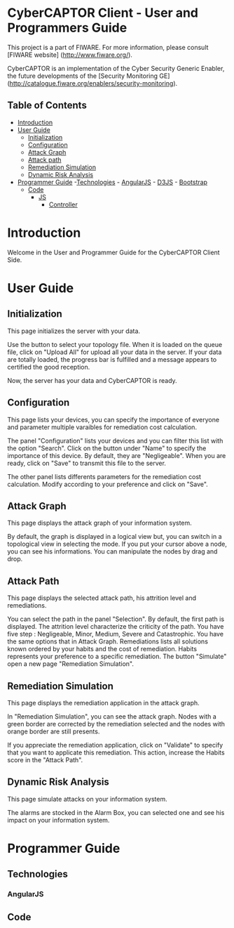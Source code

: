 CyberCAPTOR Client - User and Programmers Guide
==========

This project is a part of FIWARE. For more information, please consult [FIWARE website] (http://www.fiware.org/).

CyberCAPTOR is an  implementation of the Cyber Security Generic Enabler, the future developments of the [Security Monitoring GE] (http://catalogue.fiware.org/enablers/security-monitoring).

## Table of Contents


- [Introduction](#development-version-installation)
- [User Guide](#user-guide)
	- [Initialization](#initialization)
	- [Configuration](#configuration)
	- [Attack Graph](#attack-graph)
	- [Attack path](#attack-path)
	- [Remediation Simulation](#remediation-simulation)
	- [Dynamic Risk Analysis](#dynamic-risk-analysis)
- [Programmer Guide](#programmer-guide)
	-[Technologies](#technologies)
		- [AngularJS](#angularjs)
		- [D3JS](#d3js)
		- [Bootstrap](#bootstrap)
	- [Code](#code)
		- [JS](#js)
			- [Controller](#controller)


# Introduction
Welcome in the User and Programmer Guide for the CyberCAPTOR Client Side.

# User Guide

## Initialization
This page initializes the server with your data.

Use the button to select your topology file. When it is loaded on the queue file, click on "Upload All" for upload all your data in the server. If your data are totally loaded, the progress bar is fulfilled and a message appears to certified the good reception. 

Now, the server has your data and CyberCAPTOR is ready.


## Configuration
This page lists your devices, you can specify the importance of everyone and parameter multiple varaibles for remediation cost calculation.

The panel "Configuration" lists your devices and you can filter this list with the option "Search". Click on the button under "Name" to specify the importance of this device. By default, they are "Negligeable".
When you are ready, click on  "Save" to transmit this file to the server.

The other panel lists differents parameters for the remediation cost calculation. Modify according to your preference and click on "Save".


## Attack Graph
This page displays the attack graph of your information system.

By default, the graph is displayed in a logical view but, you can switch in a topological view in selecting the mode.
If you put your cursor above a node, you can see his informations.
You can manipulate the nodes by drag and drop.


## Attack Path
This page displays the selected attack path, his attrition level and remediations.

You can select the path in the panel "Selection". By default, the first path is displayed.
The attrition level characterize the criticity of the path. You have five step : Negligeable, Minor, Medium, Severe and Catastrophic.
You have the same options that in Attack Graph.
Remediations lists all solutions known ordered by your habits and the cost of remediation. Habits represents your preference to a specific remediation.
The button "Simulate" open a new page "Remediation Simulation".


## Remediation Simulation
This page displays the remediation application in the attack graph.

In "Remediation Simulation", you can see the attack graph. Nodes with a green border are corrected by the remediation selected and the nodes with orange border are still presents.

If you appreciate the remediation application, click on "Validate" to specify that you want to applicate this remediation. This action, increase the Habits score in the "Attack Path".


## Dynamic Risk Analysis
This page simulate attacks on your information system.

The alarms are stocked in the Alarm Box, you can selected one and see his impact on your information system. 



# Programmer Guide


## Technologies

### AngularJS


## Code


